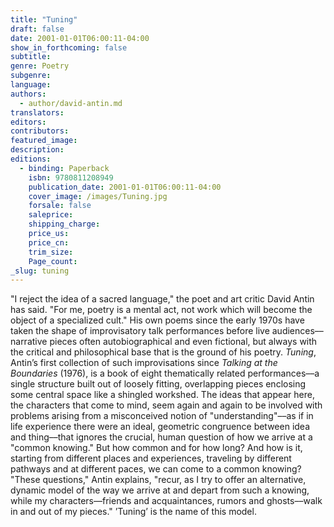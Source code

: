 ```yaml
---
title: "Tuning"
draft: false
date: 2001-01-01T06:00:11-04:00
show_in_forthcoming: false
subtitle:
genre: Poetry
subgenre:
language:
authors:
  - author/david-antin.md
translators:
editors:
contributors:
featured_image:
description:
editions:
  - binding: Paperback
    isbn: 9780811208949
    publication_date: 2001-01-01T06:00:11-04:00
    cover_image: /images/Tuning.jpg
    forsale: false
    saleprice:
    shipping_charge:
    price_us:
    price_cn:
    trim_size:
    Page_count:
_slug: tuning
---
```


"I reject the idea of a sacred language," the poet and art critic David Antin has said. "For me, poetry is a mental act, not work which will become the object of a specialized cult." His own poems since the early 1970s have taken the shape of improvisatory talk performances before live audiences––narrative pieces often autobiographical and even fictional, but always with the critical and philosophical base that is the ground of his poetry. _Tuning_, Antin’s first collection of such improvisations since _Talking at the Boundaries_ (1976), is a book of eight thematically related performances––a single structure built out of loosely fitting, overlapping pieces enclosing some central space like a shingled workshed. The ideas that appear here, the characters that come to mind, seem again and again to be involved with problems arising from a misconceived notion of "understanding"––as if in life experience there were an ideal, geometric congruence between idea and thing––that ignores the crucial, human question of how we arrive at a "common knowing." But how common and for how long? And how is it, starting from different places and experiences, traveling by different pathways and at different paces, we can come to a common knowing? "These questions," Antin explains, "recur, as I try to offer an alternative, dynamic model of the way we arrive at and depart from such a knowing, while my characters––friends and acquaintances, rumors and ghosts––walk in and out of my pieces." ’Tuning’ is the name of this model.

